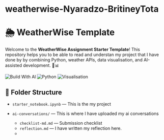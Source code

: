 # weatherwise-Nyaradzo-BritineyTota 
# 🌦️ WeatherWise Template

Welcome to the **WeatherWise Assignment Starter Template**! This repository helps you to be able to read and understan my project that I have done by by combining Python, weather APIs, data visualisation, and AI-assisted development. 🤖📊

![Build With AI](https://img.shields.io/badge/Built_with-AI-blueviolet?logo=openai)
![Python](https://img.shields.io/badge/Made_with-Python-3776AB?logo=python)
![Visualisation](https://img.shields.io/badge/Includes-Visualisations-orange?logo=plotly)



## 📁 Folder Structure

- `starter_notebook.ipynb` — This is the my project 

- `ai-conversations/` — This is where I have uploaded my ai conversations
  - `checklist-md.md` — Submission checklist
  - `reflection.md` — I have written my reflection here.
  -




